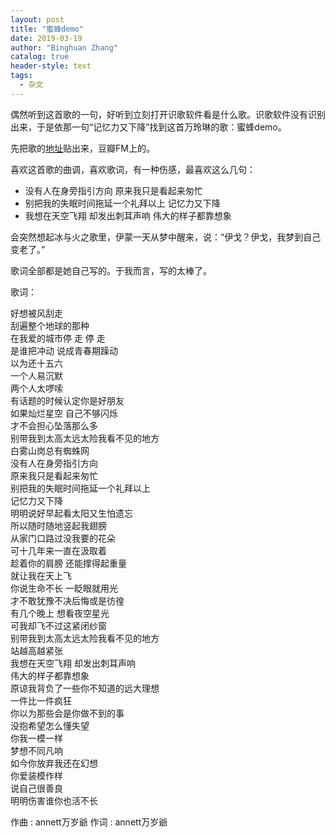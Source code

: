 ```yaml
---
layout: post
title: "蜜蜂demo"
date: 2019-03-19
author: "Binghuan Zhang"
catalog: true
header-style: text
tags:
  - 杂文
---
```


偶然听到这首歌的一句，好听到立刻打开识歌软件看是什么歌。识歌软件没有识别出来，于是依那一句“记忆力又下降”找到这首万玲琳的歌：蜜蜂demo。

先把歌的[地址](https://douban.fm/song/2570422gb990)贴出来，豆瓣FM上的。

喜欢这首歌的曲调，喜欢歌词，有一种伤感，最喜欢这么几句：
- 没有人在身旁指引方向 原来我只是看起来匆忙
- 别把我的失眠时间拖延一个礼拜以上 记忆力又下降
- 我想在天空飞翔 却发出刺耳声响 伟大的样子都靠想象

会突然想起冰与火之歌里，伊蒙一天从梦中醒来，说：“伊戈？伊戈，我梦到自己变老了。”

歌词全部都是她自己写的。于我而言，写的太棒了。

歌词：

好想被风刮走  
刮遍整个地球的那种  
在我爱的城市停 走 停 走  
是谁把冲动 说成青春期躁动  
以为还十五六  
一个人易沉默  
两个人太啰嗦  
有话题的时候认定你是好朋友  
如果灿烂星空 自己不够闪烁  
才不会担心坠落那么多  
别带我到太高太远太险我看不见的地方  
白雾山岗总有蜘蛛网  
没有人在身旁指引方向  
原来我只是看起来匆忙  
别把我的失眠时间拖延一个礼拜以上  
记忆力又下降  
明明说好早起看太阳又生怕遗忘  
所以随时随地竖起我翅膀  
从家门口路过没我要的花朵  
可十几年来一直在汲取着  
趁着你的肩膀 还能撑得起重量  
就让我在天上飞  
你说生命不长 一眨眼就用光  
才不敢犹豫不决后悔或是彷徨  
有几个晚上 想看夜空星光  
可我却飞不过这紧闭纱窗  
别带我到太高太远太险我看不见的地方  
站越高越紧张  
我想在天空飞翔 却发出刺耳声响  
伟大的样子都靠想象  
原谅我背负了一些你不知道的远大理想  
一件比一件疯狂  
你以为那些会是你做不到的事  
没抱希望怎么懂失望  
你我一模一样  
梦想不同凡响  
如今你放弃我还在幻想  
你爱装模作样  
说自己很善良  
明明伤害谁你也活不长   


作曲 : annett万岁爺
作词 : annett万岁爺